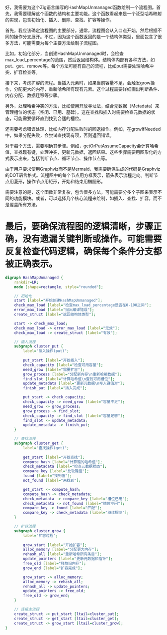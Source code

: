 好，我需要为这个Zig语言编写的HashMapUnmanaged函数绘制一个流程图。首先，我需要理解这个函数的结构和主要功能。这个函数看起来是一个泛型哈希映射的实现，包含初始化、插入、删除、查找、扩容等操作。

首先，我应该确定流程图的主要部分。通常，流程图会从入口点开始，然后根据不同的操作分支展开。不过，因为这个函数返回的是一个结构体类型，里面包含了很多方法，可能需要为每个主要方法绘制子流程图。

比如，初始化部分，当创建HashMapUnmanaged时，会检查max_load_percentage的范围，然后返回结构体。结构体内部有各种方法，如put、get、remove等。每个方法可能有自己的流程，比如put需要处理哈希冲突、扩容检查等。

接下来，考虑扩容的流程。当插入元素时，如果当前容量不足，会触发grow操作，分配更大的内存，重新哈希所有现有元素。这个过程需要详细画出判断条件、内存分配、数据迁移等步骤。

另外，处理哈希冲突的方法，比如使用开放寻址法，结合元数据（Metadata）来管理槽位的状态（空闲、已用、墓碑）。这在查找和插入时需要检查元数据的状态，可能需要循环直到找到合适的槽位。

还需要考虑错误处理，比如内存分配失败时的回退操作。例如，在growIfNeeded中，如果分配失败，会尝试查找现有项，否则返回错误。

对于每个方法，需要明确其步骤。例如，getOrPutAssumeCapacity会计算哈希值，查找现有键，处理冲突，更新元数据，返回结果。这些步骤需要用图形化的方式表示出来，包括判断节点、循环节点、操作节点等。

由于用户要求使用Graphviz而不是Mermaid，我需要确保生成的代码是Graphviz的DOT语言格式。流程图中的每个节点用方框表示，箭头表示流程走向。判断节点用菱形，操作节点用矩形，开始和结束用椭圆形。

需要注意的是，这个函数非常复杂，包含很多方法，可能需要分多个子图来表示不同的功能模块。或者，可以选择几个核心流程来绘制，如插入、查找、扩容，而不是覆盖所有方法。

最后，要确保流程图的逻辑清晰，步骤正确，没有遗漏关键判断或操作。可能需要反复检查代码逻辑，确保每个条件分支都被正确表示。
================================================
```dot
digraph HashMapUnmanaged {
    rankdir=LR;
    node [shape=rectangle, style="rounded"];

    // 初始化
    start [label="开始创建HashMapUnmanaged"];
    check_max_load [label="检查max_load_percentage是否在0-100之间"];
    error_max_load [label="抛出编译错误"];
    create_struct [label="返回结构体类型"];

    start -> check_max_load;
    check_max_load -> error_max_load [label="无效"];
    check_max_load -> create_struct [label="有效"];

    // 插入流程
    subgraph cluster_put {
        label="插入操作(put)";
        
        put_start [label="开始插入"];
        check_capacity [label="检查可用容量"];
        need_grow [label="需要扩容"];
        grow_process [label="分配新内存\n重新哈希数据"];
        find_slot [label="计算哈希值\n查找可用槽位"];
        update_metadata [label="更新元数据\n写入键值对"];
        finish_put [label="插入完成"];

        put_start -> check_capacity;
        check_capacity -> need_grow [label="容量不足"];
        need_grow -> grow_process;
        grow_process -> find_slot;
        check_capacity -> find_slot [label="容量足够"];
        find_slot -> update_metadata;
        update_metadata -> finish_put;
    }

    // 查找流程
    subgraph cluster_get {
        label="查找操作(get)";
        
        get_start [label="开始查找"];
        compute_hash [label="计算键的哈希值"];
        check_metadata [label="检查元数据状态"];
        compare_key [label="比较键值"];
        found [label="找到值"];
        not_found [label="未找到"];

        get_start -> compute_hash;
        compute_hash -> check_metadata;
        check_metadata -> compare_key [label="槽位已用"];
        check_metadata -> not_found [label="槽位空闲"];
        compare_key -> found [label="匹配"];
        compare_key -> check_metadata [label="继续探测"];
    }

    // 扩容流程
    subgraph cluster_grow {
        label="扩容过程";
        
        grow_start [label="开始扩容"];
        alloc_memory [label="分配更大内存"];
        rehash_all [label="重新哈希所有条目"];
        update_pointers [label="更新元数据和指针"];
        free_old [label="释放旧内存"];
        grow_end [label="扩容完成"];

        grow_start -> alloc_memory;
        alloc_memory -> rehash_all;
        rehash_all -> update_pointers;
        update_pointers -> free_old;
        free_old -> grow_end;
    }

    // 连接主流程
    create_struct -> put_start [ltail=cluster_put];
    create_struct -> get_start [ltail=cluster_get];
    create_struct -> grow_start [ltail=cluster_grow];
}
```